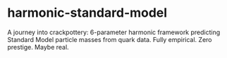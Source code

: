 # harmonic-standard-model
A journey into crackpottery: 6-parameter harmonic framework predicting Standard Model particle masses from quark data. Fully empirical. Zero prestige. Maybe real.

